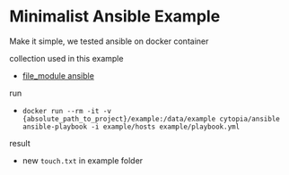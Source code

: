 # Minimalist Ansible Example

Make it simple, we tested ansible on docker container

collection used in this example
- [file_module ansible](https://docs.ansible.com/ansible/latest/collections/ansible/builtin/file_module.html)

run
- `docker run --rm -it -v {absolute_path_to_project}/example:/data/example cytopia/ansible ansible-playbook -i example/hosts example/playbook.yml`

result
- new `touch.txt` in example folder
